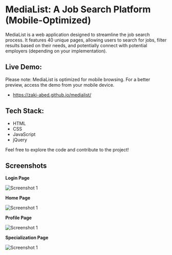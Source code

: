 # MediaList: A Job Search Platform (Mobile-Optimized)
MediaList is a web application designed to streamline the job search process. It features 40 unique pages, allowing users to search for jobs, filter results based on their needs, and potentially connect with potential employers (depending on your implementation).

## Live Demo:
Please note: MediaList is optimized for mobile browsing. For a better preview, access the demo from your mobile device.
- https://zaki-abed.github.io/medialist/

## Tech Stack:

- HTML
- CSS
- JavaScript
- jQuery

Feel free to explore the code and contribute to the project!

## Screenshots
**Login Page**

![Screenshot 1](image/demo/login.png)

**Home Page**

![Screenshot 1](image/demo/home.png)


**Profile Page**

![Screenshot 1](image/demo/profile.png)


**Specialization Page**

![Screenshot 1](image/demo/specialization.png)
